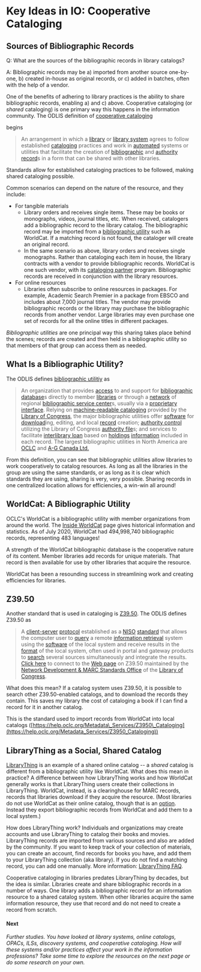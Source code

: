 Key Ideas in IO: Cooperative Cataloging
=======================================

**Sources of Bibliographic Records**
------------------------------------

Q: What are the sources of the bibliographic records in library catalogs?

A: Bibliographic records may be a) imported from another source one-by-one, b) created in-house as original records, or c) added in batches, often with the help of a vendor.

One of the benefits of adhering to library practices is the ability to share bibliographic records, enabling a) and c) above. Cooperative cataloging (or _shared_ cataloging) is one primary way this happens in the information community. The ODLIS definition of [cooperative cataloging](https://products.abc-clio.com/ODLIS/odlis_c.aspx#cooperativecat)

begins

> An arrangement in which a [library](https://products.abc-clio.com/ODLIS/odlis_l.aspx#library) or [library system](https://products.abc-clio.com/ODLIS/odlis_l.aspx#librarysystem) agrees to follow established [cataloging](https://products.abc-clio.com/ODLIS/odlis_c.aspx#cataloging) practices and work in [automated](https://products.abc-clio.com/ODLIS/odlis_l.aspx#libautomation) systems or utilities that facilitate the creation of [bibliographic](https://products.abc-clio.com/ODLIS/odlis_b.aspx#bibrecord) and [authority record](https://products.abc-clio.com/ODLIS/odlis_a.aspx#authorityrecord)s in a form that can be shared with other libraries.

Standards allow for established cataloging practices to be followed, making shared cataloging possible.

Common scenarios can depend on the nature of the resource, and they include:

*   For tangible materials
    *   Library orders and receives single items. These may be books or monographs, videos, journal titles, etc. When received, catalogers add a bibliographic record to the library catalog. The bibliographic record may be imported from a [bibliographic utility](https://dictionary.archivists.org/entry/bibliographic-utility.html) such as WorldCat. If a matching record is not found, the cataloger will create an original record.
    *   In the same scenario as above, library orders and receives single monographs. Rather than cataloging each item in house, the library contracts with a vendor to provide bibliographic records. WorldCat is one such vendor, with its [cataloging partner](https://help.oclc.org/Metadata_Services/WorldShare_Collection_Manager/Choose_your_Collection_Manager_workflow/Use_Collection_Manager_for_content_from_a_specific_provider/Material_providers_for_cataloging_partner_collections) program. Bibliographic records are received in conjunction with the library resources.
*   For online resources
    *   Libraries often subscribe to online resources in packages. For example, Academic Search Premier in a package from EBSCO and includes about 7,000 journal titles. The vendor may provide bibliographic records or the library may purchase the bibliographic records from another vendor. Large libraries may even purchase one set of records for all the online titles in different packages. 

_Bibliographic utilities_ are one principal way this sharing takes place behind the scenes; records are created and then held in a bibliographic utility so that members of that group can access them as needed.

**What Is a Bibliographic Utility?**
------------------------------------

The ODLIS defines [bibliographic utilitiy](https://products.abc-clio.com/ODLIS/odlis_b.aspx#bibutility) as

> An organization that provides [access](https://products.abc-clio.com/ODLIS/odlis_a.aspx#access) to and support for [bibliographic database](https://products.abc-clio.com/ODLIS/odlis_b.aspx#bibdatabase)s directly to member [libraries](https://products.abc-clio.com/ODLIS/odlis_l.aspx#library) or through a [network](https://products.abc-clio.com/ODLIS/odlis_n.aspx#network) of regional [bibliographic service center](https://products.abc-clio.com/ODLIS/odlis_b.aspx#bibservice)s, usually via a [proprietary](https://products.abc-clio.com/ODLIS/odlis_p.aspx#proprietary) [interface](https://products.abc-clio.com/ODLIS/odlis_i.aspx#interface). Relying on [machine-readable cataloging](https://products.abc-clio.com/ODLIS/odlis_m.aspx#machinecat) provided by the [Library of Congress](https://products.abc-clio.com/ODLIS/odlis_l.aspx#lc), the major bibliographic utilities offer [software](https://products.abc-clio.com/ODLIS/odlis_s.aspx#software) for [download](https://products.abc-clio.com/ODLIS/odlis_d.aspx#download)ing, editing, and local [record](https://products.abc-clio.com/ODLIS/odlis_b.aspx#bibrecord) creation; [authority control](https://products.abc-clio.com/ODLIS/odlis_a.aspx#authoritycontrol) utilizing the Library of Congress [authority file](https://products.abc-clio.com/ODLIS/odlis_a.aspx#authorityfile)s; and services to facilitate [interlibrary loan](https://products.abc-clio.com/ODLIS/odlis_i.aspx#interlibrary) based on [holdings](https://products.abc-clio.com/ODLIS/odlis_h.aspx#holdings) [information](https://products.abc-clio.com/ODLIS/odlis_i.aspx#information) included in each record. The largest bibliographic utilities in North America are [OCLC](https://products.abc-clio.com/ODLIS/odlis_o.aspx#oclc) and [A-G Canada Ltd.](https://products.abc-clio.com/ODLIS/odlis_a.aspx#agcanada)

From this definition, you can see that bibliographic utilities allow libraries to work cooperatively to catalog resources. As long as all the libraries in the group are using the same standards, or as long as it is clear which standards they are using, sharing is very, very possible. Sharing records in one centralized location allows for efficiencies, a win-win all around! 

**WorldCat: A Bibliographic Utility**
-------------------------------------

OCLC's WorldCat is a bibliographic utility with member organizations from around the world. The [Inside WorldCat](https://www.oclc.org/en/worldcat/inside-worldcat.html) page gives historical information and statistics. As of July 2020, WorldCat had 494,998,740 bibliographic records, representing 483 languages!

A strength of the WorldCat bibliographic database is the cooperative nature of its content. Member libraries add records for unique materials. That record is then available for use by other libraries that acquire the resource. 

WorldCat has been a resounding success in streamlining work and creating efficiencies for libraries.

**Z39.50**
----------

Another standard that is used in cataloging is [Z39.50](https://products.abc-clio.com/ODLIS/odlis_xyz.aspx#z39). The ODLIS defines Z39.50 as 

> A [client-server](https://products.abc-clio.com/ODLIS/odlis_c.aspx#clientserver) [protocol](https://products.abc-clio.com/ODLIS/odlis_p.aspx#protocol) established as a [NISO](https://products.abc-clio.com/ODLIS/odlis_n.aspx#niso) [standard](https://products.abc-clio.com/ODLIS/odlis_s.aspx#standards) that allows the computer user to [query](https://products.abc-clio.com/ODLIS/odlis_q.aspx#query) a remote [information retrieval](https://products.abc-clio.com/ODLIS/odlis_i.aspx#inforetrieval) system using the [software](https://products.abc-clio.com/ODLIS/odlis_s.aspx#software) of the local system and receive results in the [format](https://products.abc-clio.com/ODLIS/odlis_f.aspx#format) of the local system, often used in portal and gateway products to [search](https://products.abc-clio.com/ODLIS/odlis_s.aspx#search) several sources simultaneously and integrate the results. [Click here](http://www.loc.gov/z3950/agency/) to connect to the [Web page](https://products.abc-clio.com/ODLIS/odlis_w.aspx#webpage) on Z39.50 maintained by the [Network Development & MARC Standards Office](http://www.loc.gov/marc/ndmso.html) of the [Library of Congress](https://products.abc-clio.com/ODLIS/odlis_l.aspx#lc).

What does this mean? If a catalog system uses Z39.50, it is possible to search other Z39.50-enabled catalogs, and to download the records they contain. This saves my library the cost of cataloging a book if I can find a record for it in another catalog.

This is the standard used to import records from WorldCat into local catalogs ([https://help.oclc.org/Metadata\_Services/Z3950\_Cataloging](https://help.oclc.org/Metadata_Services/Z3950_Cataloging))

**LibraryThing as a Social, Shared Catalog**
--------------------------------------------

[LibraryThing](https://www.librarything.com/) is an example of a shared online catalog -- a _shared_ catalog is different from a bibliographic utility like WorldCat. What does this mean in practice? A difference between how LibraryThing works and how WorldCat generally works is that LibraryThing users create their collections in LibraryThing. WorldCat, instead, is a clearinghouse for MARC records, records that libraries download if they acquire the resource. (Most libraries do not use WorldCat as their online catalog, though that is an [option](https://www.oclc.org/en/worldshare-management-services.html). Instead they export bibliographic records from WorldCat and add them to a local system.)

How does LibraryThing work? Individuals and organizations may create accounts and use LibraryThing to catalog their books and movies. LibraryThing records are imported from various sources and also are added by the community. If you want to keep track of your collection of materials, you can create an account, find records for books you have, and add them to your LibraryThing collection (aka library). If you do not find a matching record, you can add one manually. More information: [LibraryThing FAQ](https://wiki.librarything.com/index.php/Adding_and_importing_books).

Cooperative cataloging in libraries predates LibraryThing by decades, but the idea is similar. Libraries create and share bibliographic records in a number of ways. One library adds a bibliographic record for an information resource to a shared catalog system. When other libraries acquire the same information resource, they use that record and do not need to create a record from scratch.

#### **Next**

_Further studies. You have looked at library systems, online catalogs, OPACs, ILSs, discovery systems, and cooperative cataloging. How will these systems and/or practices affect your work in the information professions? Take some time to explore the resources on the next page or do some research on your own._